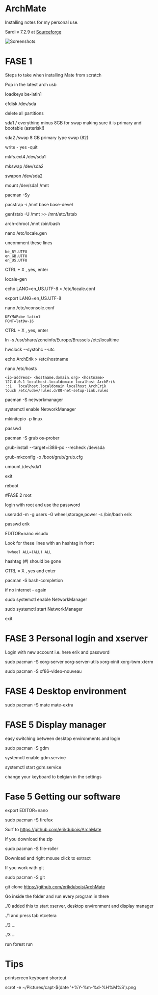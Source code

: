 # ArchMate

Installing notes for my personal use.


Sardi v 7.2.9 at [Sourceforge](https://sourceforge.net/projects/sardi/files/)

![Screenshots](http://i.imgur.com/ObfyXcV.jpg)



# FASE 1

Steps to take when installing Mate from scratch

Pop in the latest arch usb

loadkeys be-latin1

cfdisk /dev/sda

delete all partitions

sda1 	/ everything minus 8GB for swap making sure it is primary and bootable (asterisk!)

sda2 		/swap	8 GB primary type swap (82)	

write - yes -quit

mkfs.ext4 /dev/sda1

mkswap /dev/sda2

swapon /dev/sda2

mount /dev/sda1 /mnt

pacman -Sy


pacstrap -i /mnt base base-devel

genfstab -U /mnt >> /mnt/etc/fstab

arch-chroot /mnt /bin/bash

nano /etc/locale.gen

uncomment these lines

	be_BY.UTF8
	en_GB.UTF8
	en_US.UTF8

CTRL + X , yes, enter

locale-gen

echo LANG=en_US.UTF-8 > /etc/locale.conf


export LANG=en_US.UTF-8

nano /etc/vconsole.conf

	KEYMAP=be-latin1
	FONT=lat9w-16

CTRL + X , yes, enter

ln -s /usr/share/zoneinfo/Europe/Brussels /etc/localtime

hwclock --systohc --utc

echo ArchErik > /etc/hostname

nano /etc/hosts


	<ip-address> <hostname.domain.org> <hostname>
	127.0.0.1 localhost.localdomain localhost ArchErik
	::1   localhost.localdomain localhost ArchErik
	touch /etc/udev/rules.d/80-net-setup-link.rules

pacman -S networkmanager

systemctl enable NetworkManager

mkinitcpio -p linux

passwd

pacman -S grub os-prober

grub-install --target=i386-pc --recheck /dev/sda

grub-mkconfig -o /boot/grub/grub.cfg

umount /dev/sda1

exit

reboot







#FASE 2 root

login with root
and use the password

useradd -m -g users -G wheel,storage,power -s /bin/bash erik

passwd erik

EDITOR=nano visudo

Look for these lines with an hashtag in front
	
	 %wheel ALL=(ALL) ALL

hashtag (#) should be gone

CTRL = X , yes and enter


pacman -S bash-completion

if no internet - again

sudo systemctl enable NetworkManager

sudo systemctl start NetworkManager


exit







# FASE 3 Personal login and xserver


Login with new account i.e. here erik and password



sudo pacman -S xorg-server xorg-server-utils xorg-xinit xorg-twm xterm


sudo pacman -S xf86-video-nouveau





# FASE 4 Desktop environment


sudo pacman -S mate mate-extra





# FASE 5 Display manager

easy switching between desktop environments and login

sudo pacman -S gdm

systemctl enable gdm.service

systemctl start gdm.service


change your keyboard to belgian in the settings



# Fase 5 Getting our software

export EDITOR=nano


sudo pacman -S firefox

Surf to https://github.com/erikdubois/ArchMate

If you download the zip

	
sudo pacman -S file-roller

Download and right mouse click to extract

If you work with git

sudo pacman -S git

git clone https://github.com/erikdubois/ArchMate


Go inside the folder and run every program in there


./0 added this to start xserver, desktop environment and display manager


./1 and press tab etcetera


./2 ...


./3 ...


run forest run


# Tips


printscreen keyboard shortcut

scrot -e ~/Pictures/capt-$(date '+%Y-%m-%d-%H%M%S').png














